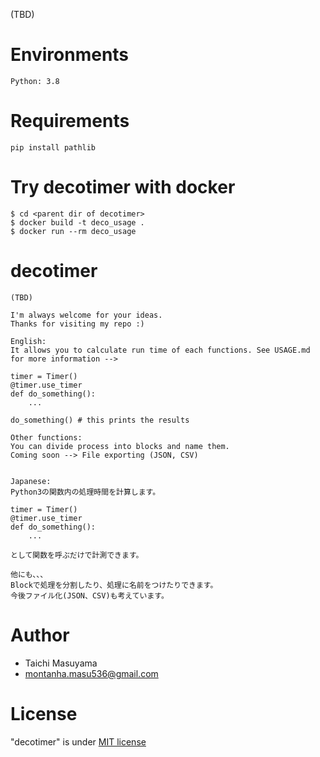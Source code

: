 (TBD)

# Environments
```
Python: 3.8
```

# Requirements
```
pip install pathlib
```

# Try decotimer with docker
```
$ cd <parent dir of decotimer>
$ docker build -t deco_usage .
$ docker run --rm deco_usage
```

# decotimer
```
(TBD)

I'm always welcome for your ideas.
Thanks for visiting my repo :)

English:
It allows you to calculate run time of each functions. See USAGE.md for more information -->

timer = Timer()
@timer.use_timer
def do_something():
    ...

do_something() # this prints the results

Other functions:
You can divide process into blocks and name them.
Coming soon --> File exporting (JSON, CSV)


Japanese:
Python3の関数内の処理時間を計算します。

timer = Timer()
@timer.use_timer
def do_something():
    ...

として関数を呼ぶだけで計測できます。

他にも、、、
Blockで処理を分割したり、処理に名前をつけたりできます。
今後ファイル化(JSON、CSV)も考えています。
```

# Author
* Taichi Masuyama
* montanha.masu536@gmail.com

# License
"decotimer" is under [MIT license](https://en.wikipedia.org/wiki/MIT_License)
